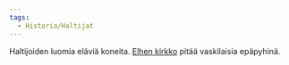 ```yaml
---
tags:
  - Historia/Haltijat
---
```

Haltijoiden luomia eläviä koneita. [Elhen kirkko](Elhen%20kirkko.md) pitää vaskilaisia epäpyhinä.